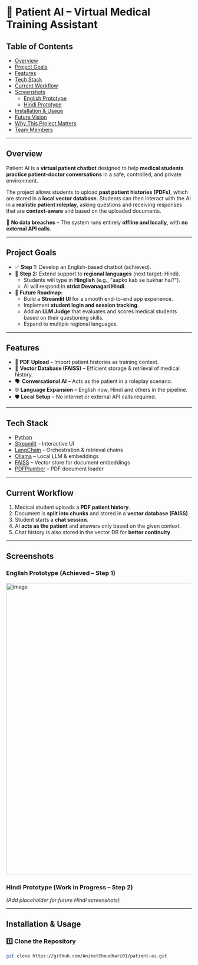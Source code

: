 # 🤖 Patient AI – Virtual Medical Training Assistant  

## Table of Contents  
- [Overview](#overview)  
- [Project Goals](#project-goals)  
- [Features](#features)  
- [Tech Stack](#tech-stack)  
- [Current Workflow](#current-workflow)  
- [Screenshots](#screenshots)  
  - [English Prototype](#english-prototype-achieved--step-1)  
  - [Hindi Prototype](#hindi-prototype-work-in-progress--step-2)  
- [Installation & Usage](#installation--usage)  
- [Future Vision](#future-vision)  
- [Why This Project Matters](#why-this-project-matters)  
- [Team Members](#team-members)  

---

## Overview  
Patient AI is a **virtual patient chatbot** designed to help **medical students practice patient-doctor conversations** in a safe, controlled, and private environment.  

The project allows students to upload **past patient histories (PDFs)**, which are stored in a **local vector database**. Students can then interact with the AI in a **realistic patient roleplay**, asking questions and receiving responses that are **context-aware** and based on the uploaded documents.  

🚫 **No data breaches** – The system runs entirely **offline and locally**, with **no external API calls**.  

---

## Project Goals  
- ✅ **Step 1:** Develop an English-based chatbot (achieved).  
- 🚧 **Step 2:** Extend support to **regional languages** (next target: Hindi).  
   - Students will type in **Hinglish** (e.g., "aapko kab se bukhar hai?").  
   - AI will respond in **strict Devanagari Hindi**.  
- 🔮 **Future Roadmap:**  
   - Build a **Streamlit UI** for a smooth end-to-end app experience.  
   - Implement **student login and session tracking**.  
   - Add an **LLM Judge** that evaluates and scores medical students based on their questioning skills.  
   - Expand to multiple regional languages.  

---

## Features  
- 📂 **PDF Upload** – Import patient histories as training context.  
- 🧠 **Vector Database (FAISS)** – Efficient storage & retrieval of medical history.  
- 🗣️ **Conversational AI** – Acts as the patient in a roleplay scenario.  
- 🌐 **Language Expansion** – English now, Hindi and others in the pipeline.  
- 🛡️ **Local Setup** – No internet or external API calls required.  

---

## Tech Stack  
- [Python](https://www.python.org/)  
- [Streamlit](https://streamlit.io/) – Interactive UI  
- [LangChain](https://www.langchain.com/) – Orchestration & retrieval chains  
- [Ollama](https://ollama.ai/) – Local LLM & embeddings  
- [FAISS](https://faiss.ai/) – Vector store for document embeddings  
- [PDFPlumber](https://github.com/jsvine/pdfplumber) – PDF document loader  

---

## Current Workflow  
1. Medical student uploads a **PDF patient history**.  
2. Document is **split into chunks** and stored in a **vector database (FAISS)**.  
3. Student starts a **chat session**.  
4. AI **acts as the patient** and answers only based on the given context.  
5. Chat history is also stored in the vector DB for **better continuity**.  

---

## Screenshots  

### English Prototype (Achieved – Step 1)  
<img width="1169" height="791" alt="image" src="https://github.com/user-attachments/assets/14225306-a89c-4199-a23b-ab0de348cfd0" />


### Hindi Prototype (Work in Progress – Step 2)  
*(Add placeholder for future Hindi screenshots)*  

---

## Installation & Usage  

### 1️⃣ Clone the Repository  
```bash
git clone https://github.com/AniketChoudhari01/patient-ai.git
